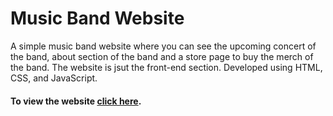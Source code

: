 # Music Band Website

A simple music band website where you can see the upcoming concert of the band, about section of the band and a store page to buy the merch of the band. The website is jsut the front-end section. Developed using HTML, CSS, and  JavaScript.

#### To view the website [click here](https://rahulbhoir.github.io/js_music_band_website/store.html).